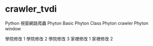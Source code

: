 # crawler_tvdi
Python 視窗網路爬蟲
Phyton Basic
Phyton Class
Phyton crawler
Phyton window

學院修改 1
學院修改 2
學院修改 3
家裡修改 1
家裡修改 2
